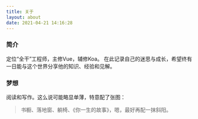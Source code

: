 ```yaml
---
title: 关于
layout: about
date: 2021-04-21 14:16:28
---
```


### 简介
定位“全干”工程师，主修Vue，辅修Koa。
在此记录自己的迷思与成长，希望终有一日能与这个世界分享他的知识、经验和见解。

### 梦想
阅读和写作。这么说可能略显单薄，特意配了张图：

> 书橱、落地窗、躺椅、《你一生的故事》，嗯，最好再配一抹斜阳。